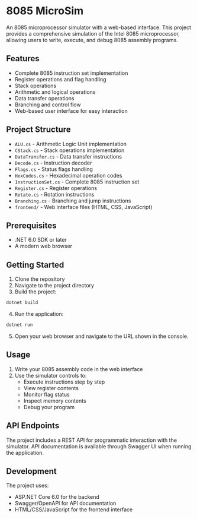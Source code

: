# 8085 MicroSim

An 8085 microprocessor simulator with a web-based interface. This project provides a comprehensive simulation of the Intel 8085 microprocessor, allowing users to write, execute, and debug 8085 assembly programs.

## Features

- Complete 8085 instruction set implementation
- Register operations and flag handling
- Stack operations
- Arithmetic and logical operations
- Data transfer operations
- Branching and control flow
- Web-based user interface for easy interaction

## Project Structure

- `ALU.cs` - Arithmetic Logic Unit implementation
- `CStack.cs` - Stack operations implementation
- `DataTransfer.cs` - Data transfer instructions
- `Decode.cs` - Instruction decoder
- `Flags.cs` - Status flags handling
- `HexCodes.cs` - Hexadecimal operation codes
- `InstructionSet.cs` - Complete 8085 instruction set
- `Register.cs` - Register operations
- `Rotate.cs` - Rotation instructions
- `Branching.cs` - Branching and jump instructions
- `frontend/` - Web interface files (HTML, CSS, JavaScript)

## Prerequisites

- .NET 6.0 SDK or later
- A modern web browser

## Getting Started

1. Clone the repository
2. Navigate to the project directory
3. Build the project:
```powershell
dotnet build
```
4. Run the application:
```powershell
dotnet run
```
5. Open your web browser and navigate to the URL shown in the console.

## Usage

1. Write your 8085 assembly code in the web interface
2. Use the simulator controls to:
   - Execute instructions step by step
   - View register contents
   - Monitor flag status
   - Inspect memory contents
   - Debug your program

## API Endpoints

The project includes a REST API for programmatic interaction with the simulator. API documentation is available through Swagger UI when running the application.

## Development

The project uses:
- ASP.NET Core 6.0 for the backend
- Swagger/OpenAPI for API documentation
- HTML/CSS/JavaScript for the frontend interface